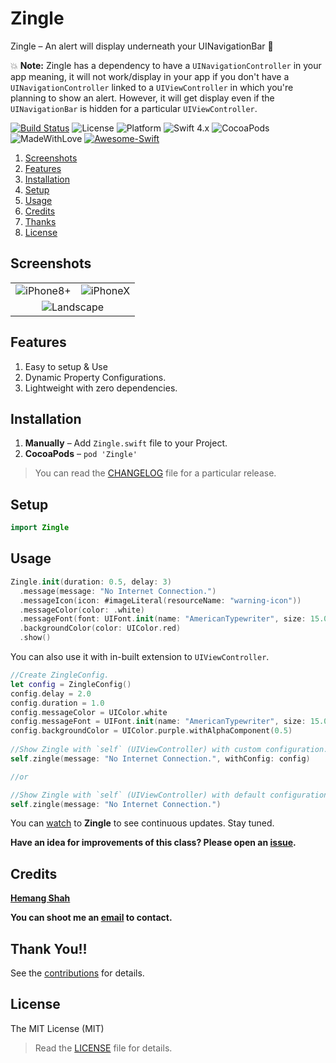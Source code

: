 # Zingle

Zingle – An alert will display underneath your UINavigationBar 🎅

💥 **Note:** Zingle has a dependency to have a `UINavigationController` in your app meaning, it will not work/display in your app if you don't have a `UINavigationController` linked to a `UIViewController` in which you're planning to show an alert. However, it will get display even if the `UINavigationBar` is hidden for a particular `UIViewController`.

[![Build Status](https://travis-ci.org/hemangshah/Zingle.svg?branch=master)](https://travis-ci.org/hemangshah/Zingle)
![License](https://img.shields.io/badge/License-MIT-lightgrey.svg)
![Platform](https://img.shields.io/badge/Platforms-iOS-red.svg)
![Swift 4.x](https://img.shields.io/badge/Swift-4.x-blue.svg)
![CocoaPods](https://img.shields.io/cocoapods/dt/Zingle.svg)
![MadeWithLove](https://img.shields.io/badge/Made%20with%20%E2%9D%A4-India-green.svg)
[![Awesome-Swift](https://cdn.rawgit.com/sindresorhus/awesome/d7305f38d29fed78fa85652e3a63e154dd8e8829/media/badge.svg)](https://github.com/matteocrippa/awesome-swift/)

1. [Screenshots](#screenshots)
2. [Features](#features)
3. [Installation](#installation)
4. [Setup](#setup)
5. [Usage](#usage)
6. [Credits](#credits)
7. [Thanks](#thank-you)
8. [License](#license)

## Screenshots

<table>
<tr>
<td align="center"><img src = "https://github.com/hemangshah/Zingle/blob/master/Screenshots/Screenshot-1.png" alt = "iPhone8+"></td>
<td align="center"><img src = "https://github.com/hemangshah/Zingle/blob/master/Screenshots/Screenshot-2.png" alt = "iPhoneX"></td></tr>
<tr><td align="center" colspan="2"><img src = "https://github.com/hemangshah/Zingle/blob/master/Screenshots/Screenshot-1-landscape.png" alt = "Landscape"></td></tr>
</table>

## Features

1. Easy to setup & Use
2. Dynamic Property Configurations.
3. Lightweight with zero dependencies.

## Installation

1. **Manually** – Add `Zingle.swift` file to your Project.<br>
2. **CocoaPods** – `pod 'Zingle'`
    
> You can read the [CHANGELOG](https://github.com/hemangshah/Zingle/blob/master/CHANGELOG.md) file for a particular release.

## Setup

````swift
import Zingle
````

## Usage

````swift
Zingle.init(duration: 0.5, delay: 3)
  .message(message: "No Internet Connection.")
  .messageIcon(icon: #imageLiteral(resourceName: "warning-icon"))
  .messageColor(color: .white)
  .messageFont(font: UIFont.init(name: "AmericanTypewriter", size: 15.0)!)
  .backgroundColor(color: UIColor.red)
  .show()
````

You can also use it with in-built extension to `UIViewController`.

````swift
//Create ZingleConfig.
let config = ZingleConfig()
config.delay = 2.0
config.duration = 1.0
config.messageColor = UIColor.white
config.messageFont = UIFont.init(name: "AmericanTypewriter", size: 15.0)!
config.backgroundColor = UIColor.purple.withAlphaComponent(0.5)
        
//Show Zingle with `self` (UIViewController) with custom configuration.
self.zingle(message: "No Internet Connection.", withConfig: config)

//or

//Show Zingle with `self` (UIViewController) with default configuration.
self.zingle(message: "No Internet Connection.")

````
You can [watch](https://github.com/hemangshah/Zingle/subscription) to <b>Zingle</b> to see continuous updates. Stay tuned.

<b>Have an idea for improvements of this class?
Please open an [issue](https://github.com/hemangshah/Zingle/issues/new).</b>
    
## Credits

<b>[Hemang Shah](https://about.me/hemang.shah)</b>

**You can shoot me an [email](http://www.google.com/recaptcha/mailhide/d?k=01IzGihUsyfigse2G9z80rBw==&c=vU7vyAaau8BctOAIJFwHVbKfgtIqQ4QLJaL73yhnB3k=) to contact.**
   
## Thank You!!

See the [contributions](https://github.com/hemangshah/Zingle/blob/master/CONTRIBUTIONS.md) for details.

## License

The MIT License (MIT)

> Read the [LICENSE](https://github.com/hemangshah/Zingle/blob/master/LICENSE) file for details.

